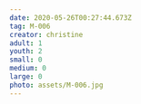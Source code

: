 ```yaml
---
date: 2020-05-26T00:27:44.673Z
tag: M-006
creator: christine
adult: 1
youth: 2
small: 0
medium: 0
large: 0
photo: assets/M-006.jpg
---
```

